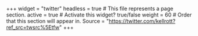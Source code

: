 +++
widget = "twitter"
headless = true  # This file represents a page section.
active = true  # Activate this widget? true/false
weight = 60  # Order that this section will appear in.
Source = "https://twitter.com/kellrott?ref_src=twsrc%5Etfw"
+++
